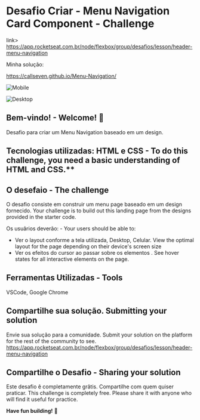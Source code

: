 # Desafio Criar - Menu Navigation Card Component - Challenge
link> https://app.rocketseat.com.br/node/flexbox/group/desafios/lesson/header-menu-navigation

Minha solução:

https://callseven.github.io/Menu-Navigation/

![Mobile](https://user-images.githubusercontent.com/7409421/152462077-cdf717ac-24e1-4569-8a80-ad52eefe8d03.png)

![Desktop](https://user-images.githubusercontent.com/7409421/152462121-78d4f087-3bf9-497b-bc65-22674b2f109e.png)



## Bem-vindo! - Welcome! 👋

Desafio para criar um Menu Navigation baseado em um design.

## Tecnologias utilizadas: HTML e CSS - To do this challenge, you need a basic understanding of HTML and CSS.**

## O desefaio - The challenge

O desafio consiste em construir um menu page baseado em um design fornecido. Your challenge is to build out this landing page from the designs provided in the starter code.

Os usuârios deverão: - Your users should be able to: 

- Ver o layout conforme a tela utilizada, Desktop, Celular. View the optimal layout for the page depending on their device's screen size
- Ver os efeitos do cursor ao passar sobre os elementos . See hover states for all interactive elements on the page.


## Ferramentas Utilizadas - Tools

VSCode, Google Chrome


## Compartilhe sua solução. Submitting your solution

Envie sua solução para a comunidade.
Submit your solution on the platform for the rest of the community to see. 
https://app.rocketseat.com.br/node/flexbox/group/desafios/lesson/header-menu-navigation

## Compartilhe o Desafio - Sharing your solution
Este desafio ê completamente grâtis. Compartilhe com quem quiser praticar.
This challenge is completely free. Please share it with anyone who will find it useful for practice.

**Have fun building!** 🚀